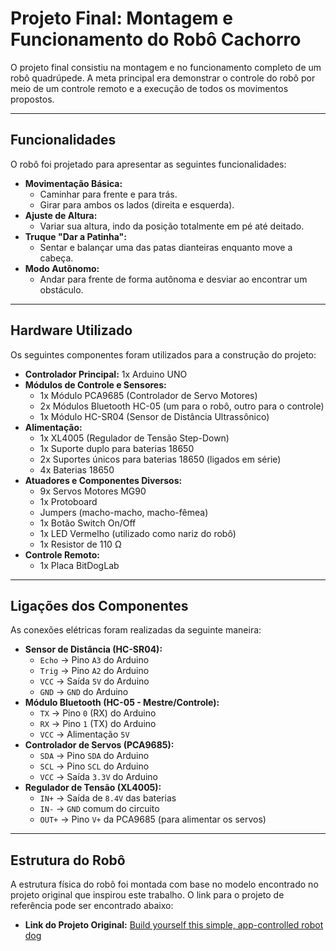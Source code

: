 # Projeto Final: Montagem e Funcionamento do Robô Cachorro

O projeto final consistiu na montagem e no funcionamento completo de um robô quadrúpede. A meta principal era demonstrar o controle do robô por meio de um controle remoto e a execução de todos os movimentos propostos.

---

## Funcionalidades

O robô foi projetado para apresentar as seguintes funcionalidades:

* **Movimentação Básica:**
    * Caminhar para frente e para trás.
    * Girar para ambos os lados (direita e esquerda).
* **Ajuste de Altura:**
    * Variar sua altura, indo da posição totalmente em pé até deitado.
* **Truque "Dar a Patinha":**
    * Sentar e balançar uma das patas dianteiras enquanto move a cabeça.
* **Modo Autônomo:**
    * Andar para frente de forma autônoma e desviar ao encontrar um obstáculo.

---

## Hardware Utilizado

Os seguintes componentes foram utilizados para a construção do projeto:

* **Controlador Principal:** 1x Arduino UNO
* **Módulos de Controle e Sensores:**
    * 1x Módulo PCA9685 (Controlador de Servo Motores)
    * 2x Módulos Bluetooth HC-05 (um para o robô, outro para o controle)
    * 1x Módulo HC-SR04 (Sensor de Distância Ultrassônico)
* **Alimentação:**
    * 1x XL4005 (Regulador de Tensão Step-Down)
    * 1x Suporte duplo para baterias 18650
    * 2x Suportes únicos para baterias 18650 (ligados em série)
    * 4x Baterias 18650
* **Atuadores e Componentes Diversos:**
    * 9x Servos Motores MG90
    * 1x Protoboard
    * Jumpers (macho-macho, macho-fêmea)
    * 1x Botão Switch On/Off
    * 1x LED Vermelho (utilizado como nariz do robô)
    * 1x Resistor de 110 Ω
* **Controle Remoto:**
    * 1x Placa BitDogLab

---

## Ligações dos Componentes

As conexões elétricas foram realizadas da seguinte maneira:

* **Sensor de Distância (HC-SR04):**
    * `Echo` → Pino `A3` do Arduino
    * `Trig` → Pino `A2` do Arduino
    * `VCC` → Saída `5V` do Arduino
    * `GND` → `GND` do Arduino
* **Módulo Bluetooth (HC-05 - Mestre/Controle):**
    * `TX` → Pino `0` (RX) do Arduino
    * `RX` → Pino `1` (TX) do Arduino
    * `VCC` → Alimentação `5V`
* **Controlador de Servos (PCA9685):**
    * `SDA` → Pino `SDA` do Arduino
    * `SCL` → Pino `SCL` do Arduino
    * `VCC` → Saída `3.3V` do Arduino
* **Regulador de Tensão (XL4005):**
    * `IN+` → Saída de `8.4V` das baterias
    * `IN-` → `GND` comum do circuito
    * `OUT+` → Pino `V+` da PCA9685 (para alimentar os servos)

---

## Estrutura do Robô

A estrutura física do robô foi montada com base no modelo encontrado no projeto original que inspirou este trabalho. O link para o projeto de referência pode ser encontrado abaixo:

* **Link do Projeto Original:** [Build yourself this simple, app-controlled robot dog](https://blog.arduino.cc/2024/03/08/build-yourself-this-simple-app-controlled-robot-dog/)
